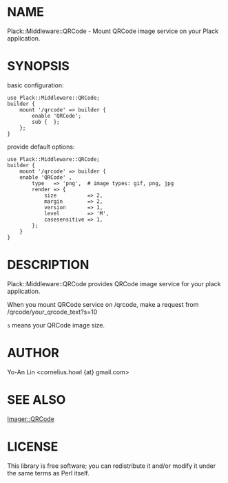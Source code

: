 # NAME

Plack::Middleware::QRCode - Mount QRCode image service on your Plack application.

# SYNOPSIS

basic configuration:

    use Plack::Middleware::QRCode;
    builder {
        mount '/qrcode' => builder {
            enable 'QRCode';
            sub {  };
        };
    }

provide default options:

    use Plack::Middleware::QRCode;
    builder {
        mount '/qrcode' => builder {
        enable 'QRCode' , 
            type   => 'png',  # image types: gif, png, jpg
            render => {
                size          => 2,
                margin        => 2,
                version       => 1,
                level         => 'M',
                casesensitive => 1,
            };
        }
    }

# DESCRIPTION

Plack::Middleware::QRCode provides QRCode image service for your plack application.

When you mount QRCode service on /qrcode, make a request from /qrcode/your_qrcode_text?s=10

`s` means your QRCode image size.

# AUTHOR

Yo-An Lin <cornelius.howl {at} gmail.com>

# SEE ALSO

[Imager::QRCode](http://search.cpan.org/perldoc?Imager::QRCode)

# LICENSE

This library is free software; you can redistribute it and/or modify
it under the same terms as Perl itself.